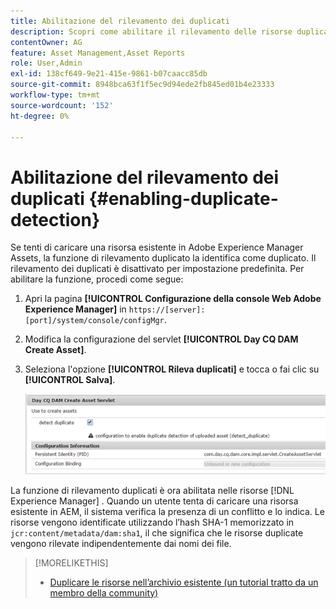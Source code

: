```yaml
---
title: Abilitazione del rilevamento dei duplicati
description: Scopri come abilitare il rilevamento delle risorse duplicate in AEM.
contentOwner: AG
feature: Asset Management,Asset Reports
role: User,Admin
exl-id: 138cf649-9e21-415e-9861-b07caacc85db
source-git-commit: 8948bca63f1f5ec9d94ede2fb845ed01b4e23333
workflow-type: tm+mt
source-wordcount: '152'
ht-degree: 0%

---
```


# Abilitazione del rilevamento dei duplicati {#enabling-duplicate-detection}

Se tenti di caricare una risorsa esistente in Adobe Experience Manager Assets, la funzione di rilevamento duplicato la identifica come duplicato. Il rilevamento dei duplicati è disattivato per impostazione predefinita. Per abilitare la funzione, procedi come segue:

1. Apri la pagina **[!UICONTROL Configurazione della console Web Adobe Experience Manager]** in `https://[server]:[port]/system/console/configMgr`.
1. Modifica la configurazione del servlet **[!UICONTROL Day CQ DAM Create Asset]**.
1. Seleziona l&#39;opzione **[!UICONTROL Rileva duplicati]** e tocca o fai clic su **[!UICONTROL Salva]**.

   ![Seleziona l’opzione per rilevare i duplicati nel servlet](assets/chlimage_1-377.png)

La funzione di rilevamento duplicati è ora abilitata nelle risorse [!DNL Experience Manager] . Quando un utente tenta di caricare una risorsa esistente in AEM, il sistema verifica la presenza di un conflitto e lo indica. Le risorse vengono identificate utilizzando l’hash SHA-1 memorizzato in `jcr:content/metadata/dam:sha1`, il che significa che le risorse duplicate vengono rilevate indipendentemente dai nomi dei file.

>[!MORELIKETHIS]
>
>* [Duplicare le risorse nell’archivio esistente (un tutorial tratto da un membro della community)](https://experience-aem.blogspot.com/2019/06/aem-65-find-duplicate-assets-binaries-in-existing-repository.html)

